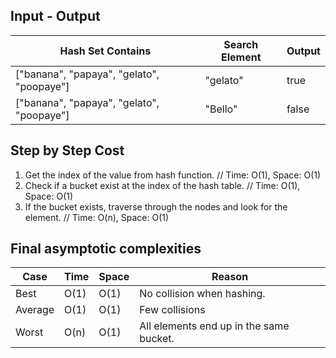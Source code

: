 ## Input - Output
| Hash Set Contains  | Search Element | Output |
|------------ | ------- | --------- |
|["banana", "papaya", "gelato", "poopaye"] | "gelato" | true
|["banana", "papaya", "gelato", "poopaye"] | "Bello" | false

## Step by Step Cost
1. Get the index of the value from hash function. // Time: O(1), Space: O(1)
2. Check if a bucket exist at the index of the hash table. // Time: O(1), Space: O(1)
3. If the bucket exists, traverse through the nodes and look for the element. // Time: O(n), Space: O(1)

## Final asymptotic complexities
| Case | Time | Space | Reason |
| ----- | ---- | ----- | ---- |
| Best | O(1) | O(1) | No collision when hashing.
| Average | O(1) | O(1) | Few collisions
| Worst | O(n) | O(1) | All elements end up in the same bucket.